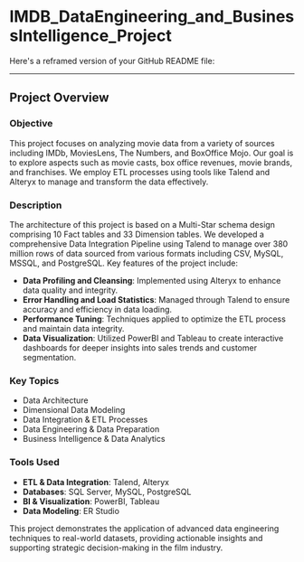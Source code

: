 # IMDB_DataEngineering_and_BusinessIntelligence_Project

Here's a reframed version of your GitHub README file:

---

## Project Overview

### Objective
This project focuses on analyzing movie data from a variety of sources including IMDb, MoviesLens, The Numbers, and BoxOffice Mojo. Our goal is to explore aspects such as movie casts, box office revenues, movie brands, and franchises. We employ ETL processes using tools like Talend and Alteryx to manage and transform the data effectively.

### Description
The architecture of this project is based on a Multi-Star schema design comprising 10 Fact tables and 33 Dimension tables. We developed a comprehensive Data Integration Pipeline using Talend to manage over 380 million rows of data sourced from various formats including CSV, MySQL, MSSQL, and PostgreSQL. Key features of the project include:

- **Data Profiling and Cleansing**: Implemented using Alteryx to enhance data quality and integrity.
- **Error Handling and Load Statistics**: Managed through Talend to ensure accuracy and efficiency in data loading.
- **Performance Tuning**: Techniques applied to optimize the ETL process and maintain data integrity.
- **Data Visualization**: Utilized PowerBI and Tableau to create interactive dashboards for deeper insights into sales trends and customer segmentation.

### Key Topics
- Data Architecture
- Dimensional Data Modeling
- Data Integration & ETL Processes
- Data Engineering & Data Preparation
- Business Intelligence & Data Analytics

### Tools Used
- **ETL & Data Integration**: Talend, Alteryx
- **Databases**: SQL Server, MySQL, PostgreSQL
- **BI & Visualization**: PowerBI, Tableau
- **Data Modeling**: ER Studio

This project demonstrates the application of advanced data engineering techniques to real-world datasets, providing actionable insights and supporting strategic decision-making in the film industry.



